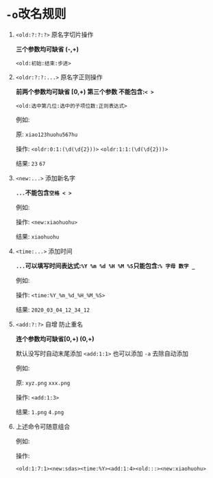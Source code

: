 
# `-o`改名规则

1. `<old:?:?:?>` 原名字切片操作

   **三个参数均可缺省 (-,+)**

   `<old:初始:结束:步进>`

2. `<oldr:?:?:...>` 原名字正则操作

   **前两个参数均可缺省 [0,+) 第三个参数 不能包含:`< >`**

   `<old:选中第几位:选中的子项位数:正则表达式>`

   例如: 

   原: `xiao123huohu567hu`

   操作: `<oldr:0:1:(\d(\d{2}))>` `<oldr:1:1:(\d(\d{2}))>`

   结果: `23` `67`

3. `<new:...>` 添加新名字

   **`...`不能包含`空格 < >`**

   例如:

   操作: `<new:xiaohuohu>`

   结果: `xiaohuohu`

4. `<time:...>` 添加时间

   **`...`可以填写时间表达式:`%Y %m %d %H %M %S`只能包含:`% 字母 数字 _`**

   例如:

   操作: `<time:%Y_%m_%d_%H_%M_%S>`

   结果: `2020_03_04_12_34_12`

5. `<add:?:?>` 自增 防止重名

   **连个参数均可缺省[0,+) (0,+)**

   默认没写时自动末尾添加 `<add:1:1>` 也可以添加 `-a` 去除自动添加

   例如: 

   原: `xyz.png` `xxx.png`

   操作: `<add:1:3>`

   结果: `1.png` `4.png`

6. 上述命令可随意组合

   例如:

   操作: 

   `<old:1:7:1><new:sdas><time:%Y><add:1:4><old:::><new:xiaohuohu>`